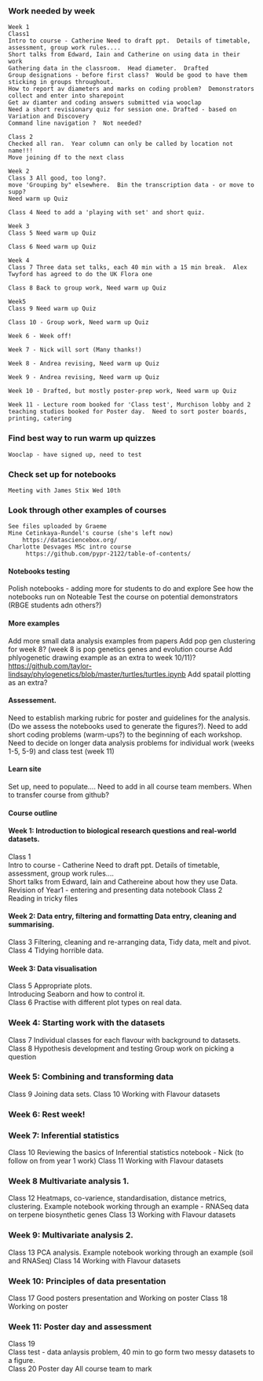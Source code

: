 ### Work needed by week
    Week 1
    Class1 
    Intro to course - Catherine Need to draft ppt.  Details of timetable, assessment, group work rules....  
    Short talks from Edward, Iain and Catherine on using data in their work
    Gathering data in the classroom.  Head diameter.  Drafted
    Group designations - before first class?  Would be good to have them sticking in groups throughout.
    How to report av diameters and marks on coding problem?  Demonstrators collect and enter into sharepoint
    Get av diamter and coding answers submitted via wooclap
    Need a short revisionary quiz for session one. Drafted - based on Variation and Discovery
    Command line navigation ?  Not needed?

    Class 2
    Checked all ran.  Year column can only be called by location not name!!!
    Move joining df to the next class

    Week 2 
    Class 3 All good, too long?.  
    move 'Grouping by" elsewhere.  Bin the transcription data - or move to supp?
    Need warm up Quiz

    Class 4 Need to add a 'playing with set' and short quiz.

    Week 3 
    Class 5 Need warm up Quiz

    Class 6 Need warm up Quiz

    Week 4 
    Class 7 Three data set talks, each 40 min with a 15 min break.  Alex Twyford has agreed to do the UK Flora one

    Class 8 Back to group work, Need warm up Quiz

    Week5 
    Class 9 Need warm up Quiz

    Class 10 - Group work, Need warm up Quiz

    Week 6 - Week off!

    Week 7 - Nick will sort (Many thanks!)

    Week 8 - Andrea revising, Need warm up Quiz

    Week 9 - Andrea revising, Need warm up Quiz

    Week 10 - Drafted, but mostly poster-prep work, Need warm up Quiz

    Week 11 - Lecture room booked for 'Class test', Murchison lobby and 2 teaching studios booked for Poster day.  Need to sort poster boards, printing, catering

### Find best way to run warm up quizzes
    Wooclap - have signed up, need to test

### Check set up for notebooks 
    Meeting with James Stix Wed 10th

### Look through other examples of courses
    See files uploaded by Graeme
    Mine Cetinkaya-Rundel's course (she's left now)
        https://datasciencebox.org/
    Charlotte Desvages MSc intro course
         https://github.com/pypr-2122/table-of-contents/

#### Notebooks testing
 Polish notebooks - adding more for students to do and explore
 See how the notebooks run on Noteable
 Test the course on potential demonstrators (RBGE students adn others?)

#### More examples
Add more small data analysis examples from papers
Add pop gen clustering for week 8? (week 8 is pop genetics genes and evolution course
Add phlyogenetic drawing example as an extra to week 10/11)?  https://github.com/taylor-lindsay/phylogenetics/blob/master/turtles/turtles.ipynb
Add spatail plotting as an extra?
    
#### Assessement. 
Need to establish marking rubric for poster and guidelines for the analysis.  
(Do we assess the notebooks used to generate the figures?). 
Need to add short coding problems (warm-ups?) to the beginning of each workshop.  
Need to decide on longer data analysis problems for individual work (weeks 1-5, 5-9) and class test (week 11) 

#### Learn site
Set up, need to populate....
Need to add in all course team members.
When to transfer course from github?


#### Course outline

#### Week 1: Introduction to biological research questions and real-world datasets.  
Class 1   
    Intro to course - Catherine Need to draft ppt.  Details of timetable, assessment, group work rules....  
    Short talks from Edward, Iain and Cathereine about how they use Data. 
    Revision of Year1 - entering and presenting data notebook 
Class 2   
    Reading in tricky files

#### Week 2: Data entry, filtering and formatting Data entry, cleaning and summarising.  
Class 3 
    Filtering, cleaning and re-arranging data, Tidy data, melt and pivot. 
Class 4 
    Tidying horrible data. 
 
#### Week 3: Data visualisation  
Class 5 
    Appropriate plots.  
    Introducing Seaborn and how to control it.  
Class 6 
    Practise with different plot types on real data.  

### Week 4: Starting work with the datasets  
Class 7 
    Individual classes for each flavour with background to datasets.  
Class 8 
    Hypothesis development and testing 
    Group work on picking a question

### Week 5: Combining and transforming data 
Class 9 
    Joining data sets.
Class 10 
    Working with Flavour datasets

### Week 6: Rest week!

### Week 7: Inferential statistics   
Class 10 
    Reviewing the basics of Inferential statistics notebook - Nick (to follow on from year 1 work)
Class 11
    Working with Flavour datasets

### Week 8 Multivariate analysis 1.  
Class 12 
    Heatmaps, co-varience, standardisation, distance metrics, clustering. 
    Example notebook working through an example - RNASeq data on terpene biosynthetic genes 
Class 13 
    Working with Flavour datasets

### Week 9: Multivariate analysis 2.  
Class 13 
    PCA analysis.
    Example notebook working through an example (soil and RNASeq)
Class 14  Working with Flavour datasets


### Week 10: Principles of data presentation  
Class 17 
    Good posters presentation and Working on poster
Class 18 
    Working on poster

### Week 11: Poster day and assessment 
Class 19  
    Class test - data anlaysis problem, 40 min to go form two messy datasets to a figure.   
Class 20
    Poster day All course team to mark



